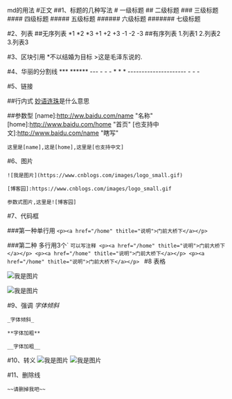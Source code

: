 md的用法
#正文
##1、标题的几种写法
	# 		一级标题
	## 		二级标题
	### 	三级标题
	#### 	四级标题
	##### 	五级标题
	###### 	六级标题
	####### 七级标题

#2、列表
##无序列表
	*1
	*2
	*3
	+1
	+2
	+3
	-1
	-2
	-3
##有序列表
	1.列表1
	2.列表2
	3.列表3

#3、区块引用
	*不以结婚为目标
	>这是毛泽东说的.

#4、华丽的分割线
	***
	******
	---
	- - -
	* * *
	---------------------
	- - -

#5、链接

##行内式
	[妙语连珠](http://www.baidu.com)是什么意思

##参数型
	[name]:http://ww.baidu.com/name "名称"
	[home]:http://www.baidu.com/home "首页"
	[也支持中文]:http://www.baidu.com/name "瞎写"
	
	这里是[name],这是[home],这里是[也支持中文]


#6、图片
	
	![我是图片](https://www.cnblogs.com/images/logo_small.gif)
	
	[博客园]:https://www.cnblogs.com/images/logo_small.gif
	
	参数式图片,这里是![博客园]
	
#7、代码框

###第一种单行用
	`<p><a href="/home" thitle="说明">门前大桥下</a></p>`

###第二种 多行用3个`
	```可以写注释
	<p><a href="/home" thitle="说明">门前大桥下</a></p>
	<p><a href="/home" thitle="说明">门前大桥下</a></p>
	<p><a href="/home" thitle="说明">门前大桥下</a></p>
	```
#8 表格

![我是图片](https://images2015.cnblogs.com/blog/600165/201701/600165-20170121192302156-105192980.png)

![我是图片](https://images2015.cnblogs.com/blog/600165/201701/600165-20170121192312453-411896732.png)

#9、强调
	*字体倾斜*
	
	_字体倾斜_
	
	**字体加粗**
	
	__字体加粗__

#10、转义
![我是图片](https://images2015.cnblogs.com/blog/600165/201701/600165-20170121193837156-99120890.png)
![我是图片](https://images2015.cnblogs.com/blog/600165/201701/600165-20170121193847093-1553208687.png)

#11、删除线

	~~请删掉我吧~~
